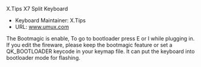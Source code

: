 X.Tips X7 Split Keyboard

* Keyboard Maintainer: X.Tips
* URL: www.umux.com

The Bootmagic is enable, To go to bootloader press E or I while plugging in.
If you edit the fireware, please keep the bootmagic feature or set a QK_BOOTLOADER keycode in your keymap file. It can put the keyboard into bootloader mode for flashing.
